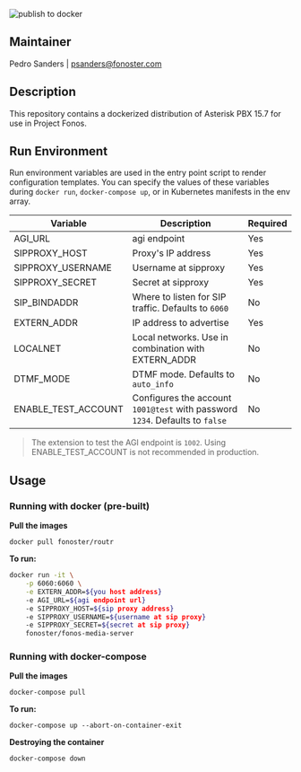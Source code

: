 ![publish to docker](https://github.com/fonoster/fonos-media-server/workflows/publish%20to%20docker/badge.svg)

## Maintainer

Pedro Sanders | [psanders@fonoster.com](mailto:psanders@fonoster.com)

## Description

This repository contains a dockerized distribution of Asterisk PBX 15.7 for
use in Project Fonos.

## Run Environment

Run environment variables are used in the entry point script to render configuration templates. You can specify the values of these variables during `docker run`, `docker-compose up`, or in Kubernetes manifests in the env array.

| Variable | Description | Required |
| --- | --- | --- |
| AGI_URL | agi endpoint  | Yes |
| SIPPROXY_HOST | Proxy's IP address  | Yes |
| SIPPROXY_USERNAME | Username at sipproxy  | Yes |
| SIPPROXY_SECRET | Secret at sipproxy  | Yes |
| SIP_BINDADDR | Where to listen for SIP traffic. Defaults to `6060`  | No |
| EXTERN_ADDR | IP address to advertise  | Yes |
| LOCALNET | Local networks. Use in combination with EXTERN_ADDR | No |
| DTMF_MODE | DTMF mode. Defaults to `auto_info` | No |
| ENABLE_TEST_ACCOUNT | Configures the account `1001@test` with password `1234`. Defaults to `false` | No |

> The extension to test the AGI endpoint is `1002`. Using ENABLE_TEST_ACCOUNT is not recommended in production.

## Usage

### Running with docker (pre-built)

**Pull the images**

`docker pull fonoster/routr`

**To run:**

```bash
docker run -it \
    -p 6060:6060 \
    -e EXTERN_ADDR=${you host address}
    -e AGI_URL=${agi endpoint url}
    -e SIPPROXY_HOST=${sip proxy address}
    -e SIPPROXY_USERNAME=${username at sip proxy}
    -e SIPPROXY_SECRET=${secret at sip proxy}
    fonoster/fonos-media-server
```

### Running with docker-compose

**Pull the images**

`docker-compose pull`

**To run:**

`docker-compose up --abort-on-container-exit`

**Destroying the container**

`docker-compose down`
